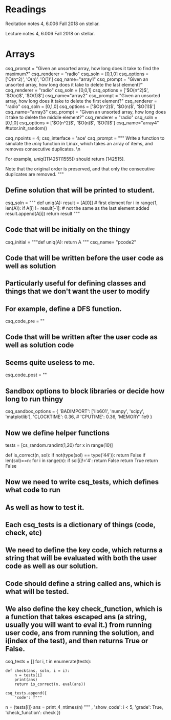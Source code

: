 # Readings 
Recitation notes 4, 6.006 Fall 2018 on stellar.

Lecture notes 4, 6.006 Fall 2018 on stellar.

# Arrays

<question multiplechoice>
csq_prompt = "Given an unsorted array, how long does it take to find the maximum?"
csq_renderer = "radio"
csq_soln = [0,1,0]
csq_options =  ['O(n^2)',
'O(n)',
'O(1)']
csq_name="array1"
</question>

<question multiplechoice>
csq_prompt = "Given an unsorted array, how long does it take to delete the last element?"
csq_renderer = "radio"
csq_soln = [0,0,1]
csq_options =  ['$O(n^2)$',
'$O(n)$',
'$O(1)$']
csq_name="array2"
</question>

<question multiplechoice>
csq_prompt = "Given an unsorted array, how long does it take to delete the first element?"
csq_renderer = "radio"
csq_soln = [0,1,0]
csq_options =  ['$O(n^2)$',
'$O(n)$',
'$O(1)$']
csq_name="array3"
</question>

<question multiplechoice>
csq_prompt = "Given an unsorted array, how long does it take to delete the middle element?"
csq_renderer = "radio"
csq_soln = [0,1,0]
csq_options =  ['$O(n^2)$',
'$O(n)$',
'$O(1)$']
csq_name="array4"
</question>

<python>
#tutor.init_random()
</python>

<question pythoncode>

csq_npoints = 4;
csq_interface = 'ace'
csq_prompt = """
Write a function to simulate the $uniq$ function in Linux, which takes an array of items, and removes consecutive duplicates. \n

For example, $uniq([1 1 4 2 5 1 1 1 5 5 5])$ should return $[1 4 2 5 1 5]$.

Note that the original order is preserved, and that only the consecutive duplicates are removed.
"""

## Define solution that will be printed to student.
csq_soln = """
def uniq(A): 
    result = [A[0]]              # first element
    for i in range(1, len(A)):
        if A[i] != result[-1]:   # not the same as the last element added
            result.append(A[i])
    return result
"""

## Code that will be initially on the thingy
csq_initial = """def uniq(A): 
    return A
"""
csq_name= "pcode2"

## Code that will be written before the user code as well as solution
## Particularly useful for defining classes and things that we don't want the user to modify
## For example, define a DFS function.
csq_code_pre = ""


## Code that will be written after the user code as well as solution code
## Seems quite useless to me.
csq_code_post = ""



## Sandbox options to block libraries or decide how long to run thingy
csq_sandbox_options = {
    'BADIMPORT': ['lib601', 'numpy', 'scipy', 'matplotlib'], 
    'CLOCKTIME': 0.36, 
    # 'CPUTIME': 0.36, 
    'MEMORY':1e9
}


## Now we define helper functions
tests = [cs_random.randint(1,20) for x in range(10)]

def is_correct(n, sol):
    if not(type(sol) == type('44')):
       return False
    if len(sol)==n:
        for i in range(n):
           if sol[i]!='4':
               return False
        return True
    return False

## Now we need to write csq_tests, which defines what code to run
## As well as how to test it. 
## Each csq_tests is a dictionary of things (code, check, etc)

## We need to define the key code, which returns a string that will be evaluated with both the user code as well as our solution.
## Code should define a string called ans, which is what will be tested.

## We also define the key check_function, which is a function that takes escaped ans (a string, usually you will want to eval it.) from running user code, ans from running the solution, and i(index of the test), and then returns True or False.

csq_tests = []
for i, t in enumerate(tests):

    def check(ans, soln, i = i):
        n = tests[i]
        print(ans)
        return is_correct(n, eval(ans))
        
    csq_tests.append({
        'code': f"""
n = {tests[i]}
ans = print_4_ntimes(n)
""" ,
        'show_code': i < 5,
        'grade': True,
        'check_function': check
    })

</question> 

